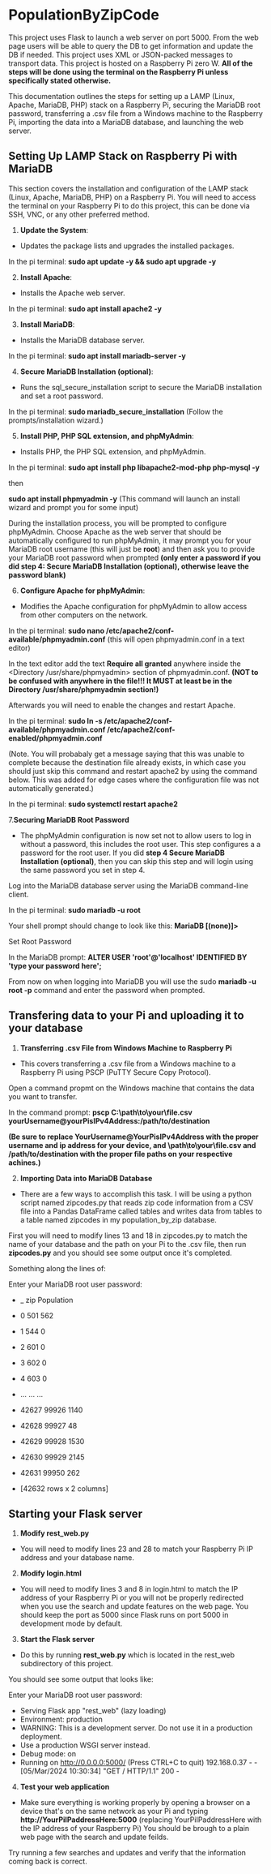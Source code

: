# PopulationByZipCode
This project uses Flask to launch a web server on port 5000. From the web page users will be able to query the DB to get information and update the DB if needed. This project uses XML or JSON-packed messages to transport data. This project is hosted on a Raspberry Pi zero W. **All of the steps will be done using the terminal on the Raspberry Pi unless specifically stated otherwise.**

This documentation outlines the steps for setting up a LAMP (Linux, Apache, MariaDB, PHP) stack on a Raspberry Pi, securing the MariaDB root password, transferring a .csv file from a Windows machine to the Raspberry Pi, importing the data into a MariaDB database, and launching the web server.

## Setting Up LAMP Stack on Raspberry Pi with MariaDB

This section covers the installation and configuration of the LAMP stack (Linux, Apache, MariaDB, PHP) on a Raspberry Pi. You will need to access the terminal on your Raspberry Pi to do this project, this can be done via SSH, VNC, or any other preferred method.

1. **Update the System**:
- Updates the package lists and upgrades the installed packages.

In the pi terminal:
**sudo apt update -y && sudo apt upgrade -y**

2. **Install Apache**:
- Installs the Apache web server.

In the pi terminal:
**sudo apt install apache2 -y**

3. **Install MariaDB**:
- Installs the MariaDB database server.

In the pi terminal:
**sudo apt install mariadb-server -y**

4. **Secure MariaDB Installation (optional)**:
- Runs the sql_secure_installation script to secure the MariaDB installation and set a root password.

In the pi terminal:
**sudo mariadb_secure_installation**
(Follow the prompts/installation wizard.)

5. **Install PHP, PHP SQL extension, and phpMyAdmin**:
- Installs PHP, the PHP SQL extension, and phpMyAdmin.

In the pi terminal:
**sudo apt install php libapache2-mod-php php-mysql -y**

then

**sudo apt install phpmyadmin -y** (This command will launch an install wizard and prompt you for some input)

During the installation process, you will be prompted to configure phpMyAdmin. Choose Apache as the web server that should be automatically configured to run phpMyAdmin, it may prompt you for your MariaDB root username (this will just be **root**) and then ask you to provide your MariaDB root password when prompted **(only enter a password if you did step 4: Secure MariaDB Installation (optional), otherwise leave the password blank)**

6. **Configure Apache for phpMyAdmin**:
- Modifies the Apache configuration for phpMyAdmin to allow access from other computers on the network.

In the pi terminal:
**sudo nano /etc/apache2/conf-available/phpmyadmin.conf** (this will open phpmyadmin.conf in a text editor)

In the text editor add the text **Require all granted** anywhere inside the <Directory /usr/share/phpmyadmin> section of phpmyadmin.conf. **(NOT to be confused with anywhere in the file!!! It MUST at least be in the Directory /usr/share/phpmyadmin section!)**

Afterwards you will need to enable the changes and restart Apache.

In the pi terminal:
**sudo ln -s /etc/apache2/conf-available/phpmyadmin.conf /etc/apache2/conf-enabled/phpmyadmin.conf**

(Note. You will probabaly get a message saying that this was unable to complete because the destination file already exists, in which case you should just skip this command and restart apache2 by using the command below. This was added for edge cases where the configuration file was not automatically generated.)

In the pi terminal:
**sudo systemctl restart apache2**

7.**Securing MariaDB Root Password**
- The phpMyAdmin configuration is now set not to allow users to log in without a password, this includes the root user. This step configures a a password for the root user. If you did **step 4 Secure MariaDB Installation (optional)**, then you can skip this step and will login using the same password you set in step 4.

Log into the MariaDB database server using the MariaDB command-line client.

In the pi terminal:
**sudo mariadb -u root**

Your shell prompt should change to look like this:
**MariaDB [(none)]>**

Set Root Password

In the MariaDB prompt:
**ALTER USER 'root'@'localhost' IDENTIFIED BY 'type your password here';**

From now on when logging into MariaDB you will use the sudo **mariadb -u root -p** command and enter the password when prompted.

## Transfering data to your Pi and uploading it to your database

1. **Transferring .csv File from Windows Machine to Raspberry Pi**
- This covers transferring a .csv file from a Windows machine to a Raspberry Pi using PSCP (PuTTY Secure Copy Protocol).

Open a command propmt on the Windows machine that contains the data you want to transfer.

In the command prompt:
**pscp C:\path\to\your\file.csv yourUsername@yourPisIPv4Address:/path/to/destination**

**(Be sure to replace YourUsername@YourPisIPv4Address with the proper username and ip address for your device, and \path\to\your\file.csv and /path/to/destination with the proper file paths on your respective achines.)**

2. **Importing Data into MariaDB Database**
- There are a few ways to accomplish this task. I will be using a python script named zipcodes.py that reads zip code information from a CSV file into a Pandas DataFrame called tables and writes data from tables to a table named zipcodes in my population_by_zip database.

First you will need to modify lines 13 and 18 in zipcodes.py to match the name of your database and the path on your Pi to the .csv file, then run **zipcodes.py** and you should see some output once it's completed.

Something along the lines of:

Enter your MariaDB root user password:
* _ zip  Population
* 0        501         562
* 1        544           0
* 2        601           0
* 3        602           0
* 4        603           0
* ...      ...         ...
* 42627  99926        1140
* 42628  99927          48
* 42629  99928        1530
* 42630  99929        2145
* 42631  99950         262

* [42632 rows x 2 columns]


## Starting your Flask server
1. **Modify rest_web.py**
- You will need to modify lines 23 and 28 to match your Raspberry Pi IP address and your database name.

2. **Modify login.html**
- You will need to modify lines 3 and 8 in login.html to match the IP address of your Raspberry Pi or you will not be properly redirected when you use the search and update features on the web page. You should keep the port as 5000 since Flask runs on port 5000 in development mode by default.

3. **Start the Flask server** 
- Do this by running **rest_web.py** which is located in the rest_web subdirectory of this project.

You should see some output that looks like:

Enter your MariaDB root user password:
 * Serving Flask app "rest_web" (lazy loading)
 * Environment: production
 *  WARNING: This is a development server. Do not use it in a production deployment.
 *  Use a production WSGI server instead.
 * Debug mode: on
 * Running on http://0.0.0.0:5000/ (Press CTRL+C to quit)
192.168.0.37 - - [05/Mar/2024 10:30:34] "GET / HTTP/1.1" 200 -

4. **Test your web application**
- Make sure everything is working properly by opening a browser on a device that's on the same network as your Pi and typing **http://YourPiIPaddressHere:5000** (replacing YourPiIPaddressHere with the IP address of your Raspberry Pi) You should be brough to a plain web page with the search and update feilds.

Try running a few searches and updates and verify that the information coming back is correct.

